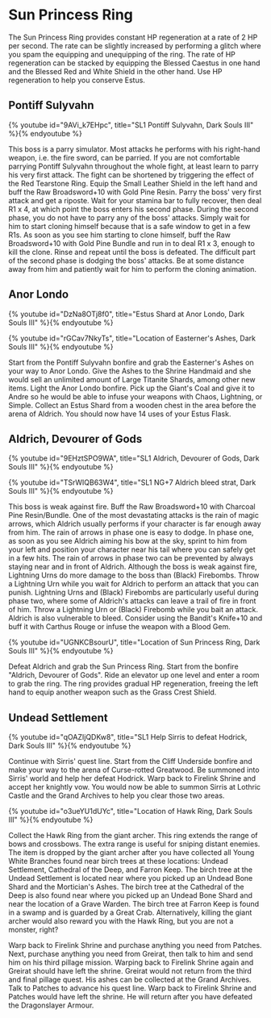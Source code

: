 # Sun Princess Ring

The Sun Princess Ring provides constant HP regeneration at a rate of 2 HP per
second. The rate can be slightly increased by performing a glitch where you spam
the equipping and unequipping of the ring. The rate of HP regeneration can be
stacked by equipping the Blessed Caestus in one hand and the Blessed Red and
White Shield in the other hand. Use HP regeneration to help you conserve Estus.

## Pontiff Sulyvahn

{% youtube id="9AVi_k7EHpc", title="SL1 Pontiff Sulyvahn, Dark Souls III" %}{% endyoutube %}

This boss is a parry simulator. Most attacks he performs with his right-hand
weapon, i.e. the fire sword, can be parried. If you are not comfortable parrying
Pontiff Sulyvahn throughout the whole fight, at least learn to parry his very
first attack. The fight can be shortened by triggering the effect of the Red
Tearstone Ring. Equip the Small Leather Shield in the left hand and buff the Raw
Broadsword+10 with Gold Pine Resin. Parry the boss' very first attack and get a
riposte. Wait for your stamina bar to fully recover, then deal R1 x 4, at which
point the boss enters his second phase. During the second phase, you do not have
to parry any of the boss' attacks. Simply wait for him to start cloning himself
because that is a safe window to get in a few R1s. As soon as you see him
starting to clone himself, buff the Raw Broadsword+10 with Gold Pine Bundle and
run in to deal R1 x 3, enough to kill the clone. Rinse and repeat until the boss
is defeated. The difficult part of the second phase is dodging the boss'
attacks. Be at some distance away from him and patiently wait for him to perform
the cloning animation.

## Anor Londo

{% youtube id="DzNa8OTj8f0", title="Estus Shard at Anor Londo, Dark Souls III" %}{% endyoutube %}

{% youtube id="rGCav7NkyTs", title="Location of Easterner's Ashes, Dark Souls III" %}{% endyoutube %}

Start from the Pontiff Sulyvahn bonfire and grab the Easterner's Ashes on your
way to Anor Londo. Give the Ashes to the Shrine Handmaid and she would sell an
unlimited amount of Large Titanite Shards, among other new items. Light the Anor
Londo bonfire. Pick up the Giant's Coal and give it to Andre so he would be able
to infuse your weapons with Chaos, Lightning, or Simple. Collect an Estus Shard
from a wooden chest in the area before the arena of Aldrich. You should now have
14 uses of your Estus Flask.

## Aldrich, Devourer of Gods

{% youtube id="9EHztSPO9WA", title="SL1 Aldrich, Devourer of Gods, Dark Souls III" %}{% endyoutube %}

{% youtube id="TSrWIQB63W4", title="SL1 NG+7 Aldrich bleed strat, Dark Souls III" %}{% endyoutube %}

This boss is weak against fire. Buff the Raw Broadsword+10 with Charcoal Pine
Resin/Bundle. One of the most devastating attacks is the rain of magic arrows,
which Aldrich usually performs if your character is far enough away from him.
The rain of arrows in phase one is easy to dodge. In phase one, as soon as you
see Aldrich aiming his bow at the sky, sprint to him from your left and position
your character near his tail where you can safely get in a few hits. The rain of
arrows in phase two can be prevented by always staying near and in front of
Aldrich. Although the boss is weak against fire, Lightning Urns do more damage
to the boss than (Black) Firebombs. Throw a Lightning Urn while you wait for
Aldrich to perform an attack that you can punish. Lightning Urns and (Black)
Firebombs are particularly useful during phase two, where some of Aldrich's
attacks can leave a trail of fire in front of him. Throw a Lightning Urn or
(Black) Firebomb while you bait an attack. Aldrich is also vulnerable to bleed.
Consider using the Bandit's Knife+10 and buff it with Carthus Rouge or infuse
the weapon with a Blood Gem.

{% youtube id="UGNKCBsourU", title="Location of Sun Princess Ring, Dark Souls III" %}{% endyoutube %}

Defeat Aldrich and grab the Sun Princess Ring. Start from the bonfire "Aldrich,
Devourer of Gods". Ride an elevator up one level and enter a room to grab the
ring. The ring provides gradual HP regeneration, freeing the left hand to equip
another weapon such as the Grass Crest Shield.

## Undead Settlement

{% youtube id="qOAZIjQDKw8", title="SL1 Help Sirris to defeat Hodrick, Dark Souls III" %}{% endyoutube %}

Continue with Sirris' quest line. Start from the Cliff Underside bonfire and
make your way to the arena of Curse-rotted Greatwood. Be summoned into Sirris'
world and help her defeat Hodrick. Warp back to Firelink Shrine and accept her
knightly vow. You would now be able to summon Sirris at Lothric Castle and the
Grand Archives to help you clear those two areas.

{% youtube id="o3ueYU1dUYc", title="Location of Hawk Ring, Dark Souls III" %}{% endyoutube %}

Collect the Hawk Ring from the giant archer. This ring extends the range of bows
and crossbows. The extra range is useful for sniping distant enemies. The item
is dropped by the giant archer after you have collected all Young White Branches
found near birch trees at these locations: Undead Settlement, Cathedral of the
Deep, and Farron Keep. The birch tree at the Undead Settlement is located near
where you picked up an Undead Bone Shard and the Mortician's Ashes. The birch
tree at the Cathedral of the Deep is also found near where you picked up an
Undead Bone Shard and near the location of a Grave Warden. The birch tree at
Farron Keep is found in a swamp and is guarded by a Great Crab. Alternatively,
killing the giant archer would also reward you with the Hawk Ring, but you are
not a monster, right?

Warp back to Firelink Shrine and purchase anything you need from Patches. Next,
purchase anything you need from Greirat, then talk to him and send him on his
third pillage mission. Warping back to Firelink Shrine again and Greirat should
have left the shrine. Greirat would not return from the third and final pillage
quest. His ashes can be collected at the Grand Archives. Talk to Patches to
advance his quest line. Warp back to Firelink Shrine and Patches would have left
the shrine. He will return after you have defeated the Dragonslayer Armour.
